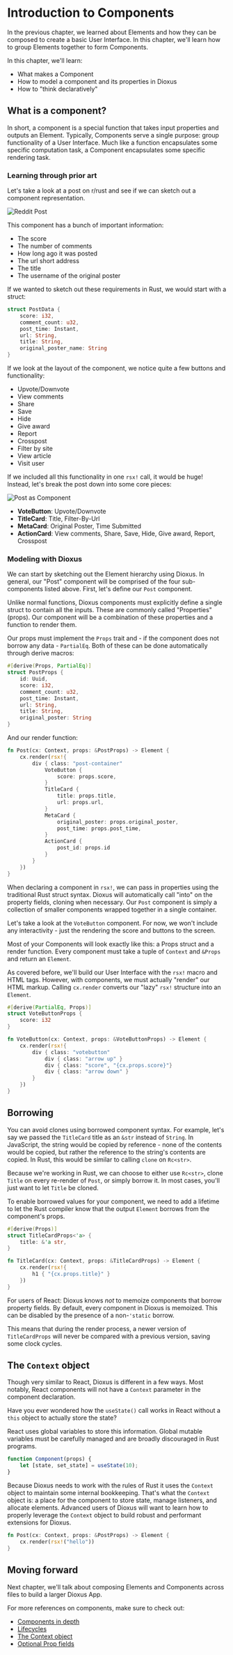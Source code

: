 # Introduction to Components

In the previous chapter, we learned about Elements and how they can be composed to create a basic User Interface. In this chapter, we'll learn how to group Elements together to form Components.

In this chapter, we'll learn:
- What makes a Component 
- How to model a component and its properties in Dioxus 
- How to "think declaratively"

## What is a component?

In short, a component is a special function that takes input properties and outputs an Element. Typically, Components serve a single purpose: group functionality of a User Interface. Much like a function encapsulates some specific computation task, a Component encapsulates some specific rendering task.

### Learning through prior art

Let's take a look at a post on r/rust and see if we can sketch out a component representation.

![Reddit Post](../images/reddit_post.png)

This component has a bunch of important information:

- The score
- The number of comments
- How long ago it was posted
- The url short address
- The title
- The username of the original poster

If we wanted to sketch out these requirements in Rust, we would start with a struct:

```rust
struct PostData {
    score: i32,
    comment_count: u32,
    post_time: Instant,
    url: String,
    title: String,
    original_poster_name: String
}
```

If we look at the layout of the component, we notice quite a few buttons and functionality:

- Upvote/Downvote
- View comments
- Share
- Save
- Hide
- Give award
- Report
- Crosspost
- Filter by site
- View article
- Visit user 

If we included all this functionality in one `rsx!` call, it would be huge! Instead, let's break the post down into some core pieces:

![Post as Component](../images/reddit_post_components.png)

- **VoteButton**: Upvote/Downvote
- **TitleCard**: Title, Filter-By-Url
- **MetaCard**: Original Poster, Time Submitted
- **ActionCard**: View comments, Share, Save, Hide, Give award, Report, Crosspost

### Modeling with Dioxus

We can start by sketching out the Element hierarchy using Dioxus. In general, our "Post" component will be comprised of the four sub-components listed above. First, let's define our `Post` component.

Unlike normal functions, Dioxus components must explicitly define a single struct to contain all the inputs. These are commonly called "Properties" (props). Our component will be a combination of these properties and a function to render them.

Our props must implement the `Props` trait and - if the component does not borrow any data - `PartialEq`. Both of these can be done automatically through derive macros:
```rust
#[derive(Props, PartialEq)]
struct PostProps {
    id: Uuid,
    score: i32,
    comment_count: u32,
    post_time: Instant,
    url: String,
    title: String,
    original_poster: String
}
```

And our render function:
```rust
fn Post(cx: Context, props: &PostProps) -> Element {
    cx.render(rsx!{
        div { class: "post-container"
            VoteButton {
                score: props.score,
            }
            TitleCard {
                title: props.title,
                url: props.url,
            }
            MetaCard {
                original_poster: props.original_poster,
                post_time: props.post_time,
            }
            ActionCard {
                post_id: props.id
            }
        }
    })
}
```

When declaring a component in `rsx!`, we can pass in properties using the traditional Rust struct syntax. Dioxus will automatically call "into" on the property fields, cloning when necessary. Our `Post` component is simply a collection of smaller components wrapped together in a single container.

Let's take a look at the `VoteButton` component. For now, we won't include any interactivity - just the rendering the score and buttons to the screen.

Most of your Components will look exactly like this: a Props struct and a render function. Every component must take a tuple of `Context` and `&Props` and return an `Element`.

As covered before, we'll build our User Interface with the `rsx!` macro and HTML tags. However, with components, we must actually "render" our HTML markup. Calling `cx.render` converts our "lazy" `rsx!` structure into an `Element`. 

```rust
#[derive(PartialEq, Props)]
struct VoteButtonProps {
    score: i32
}

fn VoteButton(cx: Context, props: &VoteButtonProps) -> Element {
    cx.render(rsx!{
        div { class: "votebutton"
            div { class: "arrow up" }
            div { class: "score", "{cx.props.score}"}
            div { class: "arrow down" }
        }
    })
}
```

## Borrowing

You can avoid clones using borrowed component syntax. For example, let's say we passed the `TitleCard` title as an `&str` instead of `String`. In JavaScript, the string would be copied by reference - none of the contents would be copied, but rather the reference to the string's contents are copied. In Rust, this would be similar to calling `clone` on `Rc<str>`.

Because we're working in Rust, we can choose to either use `Rc<str>`, clone `Title` on every re-render of `Post`, or simply borrow it. In most cases, you'll just want to let `Title` be cloned. 

To enable borrowed values for your component, we need to add a lifetime to let the Rust compiler know that the output `Element` borrows from the component's props.

```rust
#[derive(Props)]
struct TitleCardProps<'a> {
    title: &'a str,
}

fn TitleCard(cx: Context, props: &TitleCardProps) -> Element {
    cx.render(rsx!{
        h1 { "{cx.props.title}" }
    })
}   
```

For users of React: Dioxus knows *not* to memoize components that borrow property fields. By default, every component in Dioxus is memoized. This can be disabled by the presence of a non-`'static` borrow.

This means that during the render process, a newer version of `TitleCardProps` will never be compared with a previous version, saving some clock cycles.

## The `Context` object

Though very similar to React, Dioxus is different in a few ways. Most notably, React components will not have a `Context` parameter in the component declaration. 

Have you ever wondered how the `useState()` call works in React without a `this` object to actually store the state? 

React uses global variables to store this information. Global mutable variables must be carefully managed and are broadly discouraged in Rust programs.

```javascript
function Component(props) {
    let [state, set_state] = useState(10);
}
```


Because Dioxus needs to work with the rules of Rust it uses the `Context` object to maintain some internal bookkeeping. That's what the `Context` object is: a place for the component to store state, manage listeners, and allocate elements. Advanced users of Dioxus will want to learn how to properly leverage the `Context` object to build robust and performant extensions for Dioxus.

```rust
fn Post(cx: Context, props: &PostProps) -> Element {
    cx.render(rsx!("hello"))
}
```
## Moving forward

Next chapter, we'll talk about composing Elements and Components across files to build a larger Dioxus App.

For more references on components, make sure to check out:

- [Components in depth]()
- [Lifecycles]()
- [The Context object]()
- [Optional Prop fields]()

